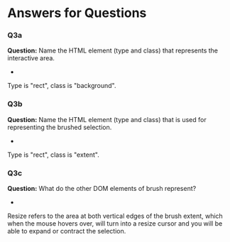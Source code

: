 # Answers for Questions

### Q3a
**Question:** Name the HTML element (type and class) that represents the interactive area.

-
Type is "rect", class is "background".

### Q3b
**Question:** Name the HTML element (type and class) that is used for representing the brushed selection.

-
Type is "rect", class is "extent".

### Q3c
**Question:** What do the other DOM elements of brush represent? 

-
Resize refers to the area at both vertical edges of the brush extent, which when the mouse hovers over, will turn into a resize cursor and you will be able to expand or contract the selection.